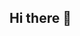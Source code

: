 ## Hi there 👋

<!--
**Adrian777-a/Adrian777-a** is a ✨ _special_ ✨ repository because its `README.md` (this file) appears on your GitHub profile.

Here are some ideas to get you started:
## About Me
- 🔭 Actualmente estoy estudiando Grado Medio en Informática
-🌱 Estoy aprendiendo a programar y a desarrollar habilidades en tecnología
-👯 Me gustaría colaborar en proyectos variados, abierto a nuevas experiencias
-💬 Pregúntame sobre montaje de equipos y programación básica
-📫 Puedes contactarme en: [tu email, LinkedIn, Twitter, etc.]
-😄 Pronombres: El
-⚡ Dato curioso: Soy un apasionado de la tecnología y siempre estoy buscando aprender algo nuevo cada día

-->
